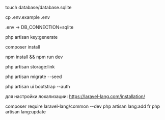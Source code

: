 touch database/database.sqlite

cp .env.example .env

.env -> DB_CONNECTION=sqlite

php artisan key:generate

composer install

npm install && npm run dev

php artisan storage:link

php artisan migrate --seed

php artisan ui bootstrap --auth

для настройки локализации:
https://laravel-lang.com/installation/

composer require laravel-lang/common --dev
php artisan lang:add fr
php artisan lang:update
